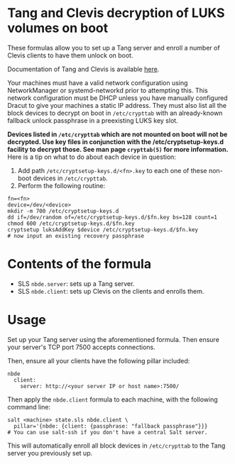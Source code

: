 # Tang and Clevis decryption of LUKS volumes on boot

These formulas allow you to set up a Tang server and enroll
a number of Clevis clients to have them unlock on boot.

Documentation of Tang and Clevis is available
[here](https://access.redhat.com/documentation/en-us/red_hat_enterprise_linux/8/html/security_hardening/configuring-automated-unlocking-of-encrypted-volumes-using-policy-based-decryption_security-hardening).

Your machines must have a valid network configuration using
NetworkManager or systemd-networkd prior to attempting this.
This network configuration must be DHCP unless you have
manually configured Dracut to give your machines a static
IP address.  They must also list all the block devices to
decrypt on boot in `/etc/crypttab` with an already-known
fallback unlock passphrase in a preexisting LUKS key slot.

**Devices listed in `/etc/crypttab` which are not mounted
on boot will not be decrypted.  Use key files in conjunction
with the /etc/cryptsetup-keys.d facility to decrypt those.
See man page `crypttab(5)` for more information.**  Here is
a tip on what to do about each device in question:

1. Add path `/etc/cryptsetup-keys.d/<fn>.key` to each one
   of these non-boot devices in `/etc/crypttab`.
2. Perform the following routine:

```
fn=<fn>
device=/dev/<device>
mkdir -m 700 /etc/cryptsetup-keys.d
dd if=/dev/random of=/etc/cryptsetup-keys.d/$fn.key bs=128 count=1
chmod 600 /etc/cryptsetup-keys.d/$fn.key
cryptsetup luksAddKey $device /etc/cryptsetup-keys.d/$fn.key
# now input an existing recovery passphrase
```

# Contents of the formula

* SLS `nbde.server`: sets up a Tang server.
* SLS `nbde.client`: sets up Clevis on the clients and enrolls them.

# Usage

Set up your Tang server using the aforementioned formula.  Then
ensure your server's TCP port 7500 accepts connections.

Then, ensure all your clients have the following pillar included:

```
nbde
  client:
    server: http://<your server IP or host name>:7500/
```

Then apply the `nbde.client` formula to each machine, with the
following command line:


```
salt <machine> state.sls nbde.client \
  pillar='{nbde: {client: {passphrase: "fallback passphrase"}}}
# You can use salt-ssh if you don't have a central Salt server.
```

This will automatically enroll all block devices in `/etc/crypttab`
to the Tang server you previously set up.
